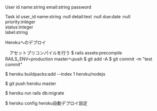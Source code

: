 User
  id
  name:string
  email:string
  password


Task
  id
  user_id
  name:string  :null
  detail:text  :null
  due:date  :null
  priority:integer  
  status:integer   
  label:string   


Herokuへのデプロイ

　アセットプリコンパイルを行う
  $ rails assets:precompile RAILS_ENV=production
  masterへpush
  $ git add -A
  $ git commit -m "test commit"

  $  heroku buildpacks:add --index 1 heroku/nodejs

  $ git push heroku master

  $ heroku run rails db:migrate

  $ heroku config
  heroku自動デプロイ設定
